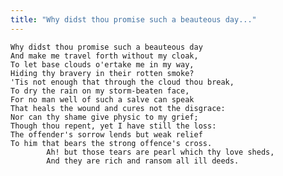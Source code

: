 ```yaml
---
title: "Why didst thou promise such a beauteous day..."
---
```


	Why didst thou promise such a beauteous day
	And make me travel forth without my cloak,
	To let base clouds o'ertake me in my way,
	Hiding thy bravery in their rotten smoke?
	'Tis not enough that through the cloud thou break,
	To dry the rain on my storm-beaten face,
	For no man well of such a salve can speak
	That heals the wound and cures not the disgrace:
	Nor can thy shame give physic to my grief;
	Though thou repent, yet I have still the loss:
	The offender's sorrow lends but weak relief
	To him that bears the strong offence's cross.
			Ah! but those tears are pearl which thy love sheds,
			And they are rich and ransom all ill deeds.

